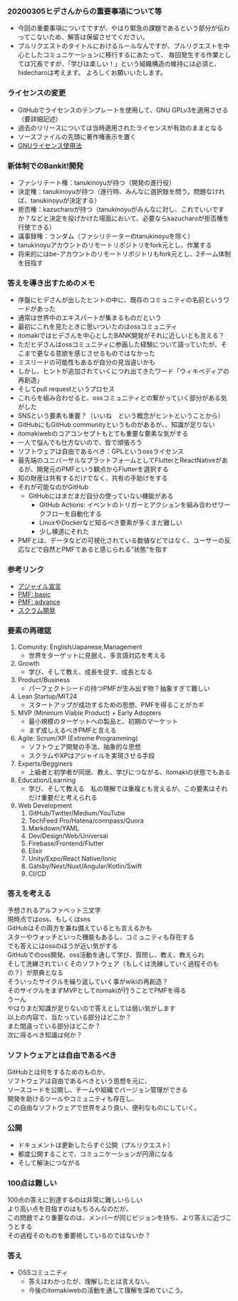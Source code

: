  ### 20200305ヒデさんからの重要事項について等
 
 - 今回の重要事項についてですが、やはり緊急の課題であるという部分が伝わってこないため、解答は保留させてください。
 - プルリクエストのタイトルにおけるルールなんですが、プルリクエストを中心としたコミュニケーションに移行するにあたって、
   毎回発生する作業としては冗長ですが、「学びは楽しい！」という組織構造の維持には必須と、hidecharoは考えます。
   よろしくお願いいたします。
 
 ### ライセンスの変更

 - GitHubでライセンスのテンプレートを使用して、GNU GPLv3を適用させる（要詳細記述）
 - 過去のリリースについては当時適用されたライセンスが有効のままとなる
 - ソースファイルの先頭に著作権表示を置く
 - [GNUライセンス使用法](https://www.gnu.org/licenses/gpl-howto.ja.html)

 ### 新体制でのBankit!開発

 - ファシリテート権：tanukinoyuが持つ（開発の進行役）
 - 決定権：tanukinoyuが持つ（進行時、みんなに選択肢を問う。問題なければ、tanukinoyuが決定する）
 - 拒否権：kazucharoが持つ（tanukinoyuがみんなに対し、これでいいですか？などと決定を投げかけた場面において、必要ならkazucharoが拒否権を行使できる）
 - 議事録権：ランダム（ファシリテーターのtanukinoyuを除く）
 - tanukinoyuアカウントのリモートリポジトリをfork元とし、作業する
 - 将来的にはbe-アカウントのリモートリポジトリもfork元とし、2チーム体制を目指す
    
 ### 答えを導き出すためのメモ

 - 序盤にヒデさんが出したヒントの中に、既存のコミュニティの名前というワードがあった
 - 通常は世界中のエキスパートが集まるものだという
 - 最初にこれを見たときに思いついたのはossコミュニティ
 - itomakiではヒデさんを中心としたBANK開発がそれに近しいとも言える？
 - ただヒデさんはossコミュニティに参画した経験について語っていたが、そこまで更なる意欲を感じさせるものではなかった
 - ミスリードの可能性もあるが自分の見当違いかも
 - しかし、ヒントが追加されていくにつれ出てきたワード「ウィキペディアの再創造」
 - そしてpull requestというプロセス
 - これらを組み合わせると、ossコミュニティとの繋がっていく部分がある気がした
 - SNSという要素も重要？（いいね　という概念がヒントということから）
 - GitHubにもGitHub communityというものがあるが、、知識が足りない
 - itomakiwebのコアコンセプトもとても重要な要素な気がする
 - 一人で悩んでも仕方ないので、皆で頑張ろう
 - ソフトウェアは自由であるべき：GPLというossライセンス
 - 最先端のユニバーサルなプラットフォームとしてFlutterとReactNativeがあるが、開発元のPMFという観点からFlutterを選択する
 - 知の財産は共有するだけでなく、共有の手助けをする
 - それが可能なのがGitHub
    - GitHubにはまだまだ自分の使っていない機能がある
       - GitHub Actions: イベントのトリガーとアクションを組み合わせワークフローを自動化する
       - LinuxやDockerなど知るべき要素が多くまだ難しい
       - 少し横道にそれた
 - PMFとは、データなどの可視化されている数値などではなく、ユーザーの反応などで自然とPMFであると感じられる”状態”を指す

 ### 参考リンク

 - [アジャイル宣言](https://agilemanifesto.org/iso/ja/manifesto.html)
 - [PMF: basic](https://note.com/kenichiro_hara/n/nde3bf0c242b1)
 - [PMF: advance](https://note.com/kenichiro_hara/n/nec3b6d791039)
 - [スクラム開発](https://www.pastoraldog.com/THESCRUMPRIMER_ja.pdf)
 
 ### 要素の再確認
 
 1. Comunity: English/Japanese,Management
    - 世界をターゲットに見据え、多言語対応を考える
 1. Growth
    - 学び、そして教え、成長を促す、成長となる
 1. Product/Business
    - パーフェクトシードの持つPMFが生み出す物？抽象すぎて難しい
 1. Lean Startup/MIT24
    - スタートアップが成功するための思想、PMFを得ることがカギ
 1. MVP (Minimum Viable Product) + Early Adopters
    - 最小規模のターゲットへの製品と、初期のマーケット
    - まず成しえるべきPMFと言える
 1. Agile: Scrum/XP (Extreme Programming)
    - ソフトウェア開発の手法、抽象的な思想
    - スクラムやXPはアジャイルを実現させる手段
 1. Experts/Begginers
    - 上級者と初学者が同居、教え、学びにつながる、itomakiの状態でもある
 1. Education/Learning
    - 学び、そして教える　私の理解では重複とも言えるが、この要素はそれだけ重要だと考えられる
 1. Web Development
    1. GitHub/Twitter/Medium/YouTube
    1. TechFeed Pro/Hatena/connpass/Quora
    1. Markdown/YAML
    1. Dev/Design/Web/Universal
    1. Firebase/Frontend/Flutter
    1. Elixir
    1. Unity/Expo/React Native/Ionic
    1. Gatsby/Next/Nuxt/Angular/Kotlin/Swift
    1. CI/CD
 
 ### 答えを考える
 
 予想されるアルファベット三文字  
 現時点ではoss、もしくはsns  
 GitHubはその両方を兼ね備えているとも言えるかも  
 スターやウォッチといった機能もあるし、コミュニティも存在する  
 でも答えにはossのほうが近い気がする  
 GitHubでのoss開発、oss活動を通して学び、質問し、教え、教えられ  
 そして洗練されていくそのソフトウェア（もしくは洗練していく過程そのもの？）が原典となる  
 そういったサイクルを繰り返していく事がwikiの再創造？  
 そのサイクルをまずMVPとしてitomakiが行うことでPMFを得る  
 うーん  
 やはりまだ知識が足りないので答えとしては弱い気がします  
 以上の内容で、当たっている部分はどこか？  
 また間違っている部分はどこか？  
 次に得るべき知識は何か？  

 ### ソフトウェアとは自由であるべき
 
GitHubとは何をするためのものか、  
ソフトウェアは自由であるべきという思想を元に、  
ソースコードを公開し、チームや組織でバージョン管理ができる  
開発を助けるツールやコミュニティも存在し、  
この自由なソフトウェアで世界をより良い、便利なものにしていく。  

 ### 公開
 
 - ドキュメントは更新したらすぐ公開（プルリクエスト）
 - 都度公開することで、コミュニケーションが円滑になる
 - そして解決につながる
 
 ### 100点は難しい
 
100点の答えに到達するのは非常に難しいらしい  
より高い点を目指すのはもちろんなのだが、  
この問題でより重要なのは、メンバーが同じビジョンを持ち、より答えに近づこうとする  
その過程そのものを重要視しているのではないか？  

 ### 答え
 
 - OSSコミュニティ
   - 答えはわかったが、理解したとは言えない。
   - 今後のitomakiwebの活動を通して理解を深めていこう。
